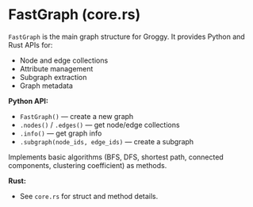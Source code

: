 # FastGraph (core.rs)

`FastGraph` is the main graph structure for Groggy. It provides Python and Rust APIs for:
- Node and edge collections
- Attribute management
- Subgraph extraction
- Graph metadata

**Python API:**
- `FastGraph()` — create a new graph
- `.nodes()` / `.edges()` — get node/edge collections
- `.info()` — get graph info
- `.subgraph(node_ids, edge_ids)` — create a subgraph

Implements basic algorithms (BFS, DFS, shortest path, connected components, clustering coefficient) as methods.

**Rust:**
- See `core.rs` for struct and method details.
